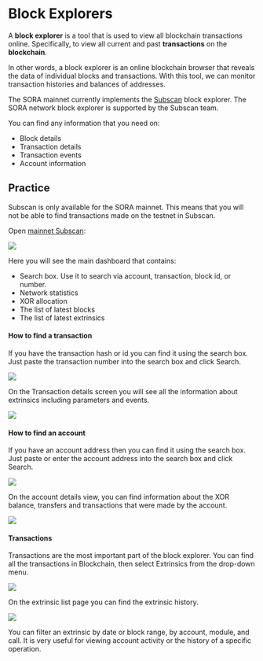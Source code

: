 # Block Explorers

A **block explorer** is a tool that is used to view all blockchain transactions online. Specifically, to view all current and past **transactions** on the **blockchain**.

In other words, a block explorer is an online blockchain browser that reveals the data of individual blocks and transactions. With this tool, we can monitor transaction histories and balances of addresses.

The SORA mainnet currently implements the [Subscan](https://sora.subscan.io/) block explorer. The SORA network block explorer is supported by the Subscan team.

You can find any information that you need on:

- Block details
- Transaction details
- Transaction events
- Account information

## Practice

Subscan is only available for the SORA mainnet. This means that you will not be able to find transactions made on the testnet in Subscan.

Open [mainnet Subscan](https://sora.subscan.io/):

![](.gitbook/assets/explore-blocks-open-subscan.png)

Here you will see the main dashboard that contains:

- Search box. Use it to search via account, transaction, block id, or number.
- Network statistics
- XOR allocation
- The list of latest blocks
- The list of latest extrinsics

#### How to find a transaction

If you have the transaction hash or id you can find it using the search box. Just paste the transaction number into the search box and click Search.

![](.gitbook/assets/explore-blocks-search-transaction.png)

On the Transaction details screen you will see all the information about extrinsics including parameters and events.

![](.gitbook/assets/explore-blocks-show-details-extrinsics.png)

#### How to find an account

If you have an account address then you can find it using the search box. Just paste or enter the account address into the search box and click Search.

![](.gitbook/assets/explore-blocks-search-account.png)

On the account details view, you can find information about the XOR balance, transfers and transactions that were made by the account.

![](.gitbook/assets/explore-blocks-show-account-details.png)

#### Transactions

Transactions are the most important part of the block explorer. You can find all the transactions in Blockchain, then select Extrinsics from the drop-down menu.

![](.gitbook/assets/explore-blocks-show-extrinsics.png)

On the extrinsic list page you can find the extrinsic history.

![](.gitbook/assets/explore-blocks-extrinsic-history.png)

You can filter an extrinsic by date or block range, by account, module, and call. It is very useful for viewing account activity or the history of a specific operation.
